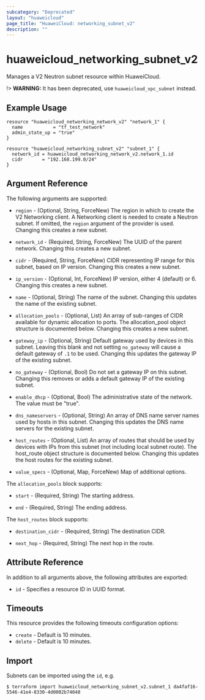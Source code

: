 ```yaml
---
subcategory: "Deprecated"
layout: "huaweicloud"
page_title: "HuaweiCloud: networking_subnet_v2"
description: ""
---
```


# huaweicloud\_networking\_subnet\_v2

Manages a V2 Neutron subnet resource within HuaweiCloud.

!> **WARNING:** It has been deprecated, use `huaweicloud_vpc_subnet` instead.

## Example Usage

```hcl
resource "huaweicloud_networking_network_v2" "network_1" {
  name           = "tf_test_network"
  admin_state_up = "true"
}

resource "huaweicloud_networking_subnet_v2" "subnet_1" {
  network_id = huaweicloud_networking_network_v2.network_1.id
  cidr       = "192.168.199.0/24"
}
```

## Argument Reference

The following arguments are supported:

* `region` - (Optional, String, ForceNew) The region in which to create the V2 Networking client. A Networking client is
  needed to create a Neutron subnet. If omitted, the
  `region` argument of the provider is used. Changing this creates a new subnet.

* `network_id` - (Required, String, ForceNew) The UUID of the parent network. Changing this creates a new subnet.

* `cidr` - (Required, String, ForceNew) CIDR representing IP range for this subnet, based on IP version. Changing this
  creates a new subnet.

* `ip_version` - (Optional, Int, ForceNew) IP version, either 4 (default) or 6. Changing this creates a new subnet.

* `name` - (Optional, String) The name of the subnet. Changing this updates the name of the existing subnet.

* `allocation_pools` - (Optional, List) An array of sub-ranges of CIDR available for dynamic allocation to ports. The
  allocation_pool object structure is documented below. Changing this creates a new subnet.

* `gateway_ip` - (Optional, String)  Default gateway used by devices in this subnet. Leaving this blank and not
  setting `no_gateway` will cause a default gateway of `.1` to be used. Changing this updates the gateway IP of the
  existing subnet.

* `no_gateway` - (Optional, Bool) Do not set a gateway IP on this subnet. Changing this removes or adds a default
  gateway IP of the existing subnet.

* `enable_dhcp` - (Optional, Bool) The administrative state of the network. The value must be "true".

* `dns_nameservers` - (Optional, String) An array of DNS name server names used by hosts in this subnet. Changing this
  updates the DNS name servers for the existing subnet.

* `host_routes` - (Optional, List) An array of routes that should be used by devices with IPs from this subnet (not
  including local subnet route). The host_route object structure is documented below. Changing this updates the host
  routes for the existing subnet.

* `value_specs` - (Optional, Map, ForceNew) Map of additional options.

The `allocation_pools` block supports:

* `start` - (Required, String) The starting address.

* `end` - (Required, String) The ending address.

The `host_routes` block supports:

* `destination_cidr` - (Required, String) The destination CIDR.

* `next_hop` - (Required, String) The next hop in the route.

## Attribute Reference

In addition to all arguments above, the following attributes are exported:

* `id` - Specifies a resource ID in UUID format.

## Timeouts

This resource provides the following timeouts configuration options:

* `create` - Default is 10 minutes.
* `delete` - Default is 10 minutes.

## Import

Subnets can be imported using the `id`, e.g.

```
$ terraform import huaweicloud_networking_subnet_v2.subnet_1 da4faf16-5546-41e4-8330-4d0002b74048
```
